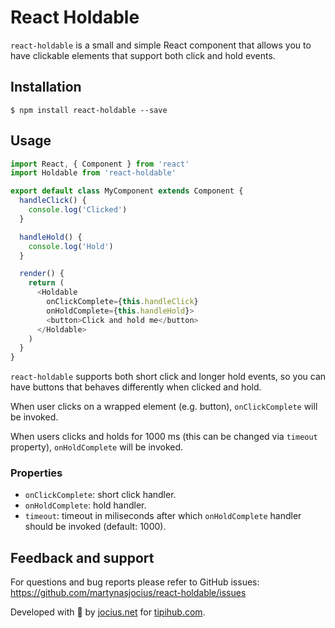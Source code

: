 # React Holdable

`react-holdable` is a small and simple React component that allows you to have clickable elements that support both click and hold events.

## Installation

```
$ npm install react-holdable --save
```

## Usage

```js
import React, { Component } from 'react'
import Holdable from 'react-holdable'

export default class MyComponent extends Component {
  handleClick() {
    console.log('Clicked')
  }

  handleHold() {
    console.log('Hold')
  }

  render() {
    return (
      <Holdable
        onClickComplete={this.handleClick}
        onHoldComplete={this.handleHold}>
        <button>Click and hold me</button>
      </Holdable>
    )
  }
}
```

`react-holdable` supports both short click and longer hold events, so you can have buttons that behaves differently when clicked and hold.

When user clicks on a wrapped element (e.g. button), `onClickComplete` will be invoked.

When users clicks and holds for 1000 ms (this can be changed via `timeout` property), `onHoldComplete` will be invoked.

### Properties

* `onClickComplete`: short click handler.
* `onHoldComplete`: hold handler.
* `timeout`: timeout in miliseconds after which `onHoldComplete` handler should be invoked (default: 1000).

## Feedback and support

For questions and bug reports please refer to GitHub issues: https://github.com/martynasjocius/react-holdable/issues

Developed with 💖 by [jocius.net](https://jocius.net) for [tipihub.com](https://tipihub.com).
